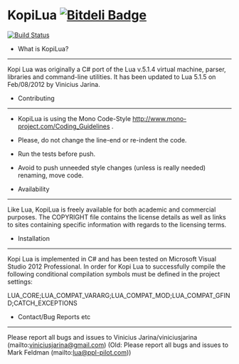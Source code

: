 KopiLua [![Bitdeli Badge](https://d2weczhvl823v0.cloudfront.net/Schumix/kopilua/trend.png)](https://bitdeli.com/free "Bitdeli Badge")
=================

[![Build Status](https://travis-ci.org/Schumix/KopiLua.svg?branch=master)](https://travis-ci.org/Schumix/KopiLua)

* What is KopiLua?
 ------------
 Kopi Lua was originally a C# port of the Lua v.5.1.4 virtual machine, parser, libraries and 
 command-line utilities.
 It has been updated to Lua 5.1.5 on Feb/08/2012 by Vinicius Jarina.
   
* Contributing
 --------------
 * KopiLua is using the Mono Code-Style http://www.mono-project.com/Coding_Guidelines .
 * Please, do not change the line-end or re-indent the code.
 * Run the tests before push.
 * Avoid to push unneeded style changes (unless is really needed) renaming, move code.
 

* Availability
 ------------
 Like Lua, KopiLua is freely available for both academic and commercial
 purposes. The COPYRIGHT file contains the license details as well as
 links to sites containing specific information with regards to the
 licensing terms.
  

* Installation
 --------------
 Kopi Lua is implemented in C# and has been tested on Microsoft Visual Studio 2012 
 Professional. In order for Kopi Lua to successfully compile the following
 conditional compilation symbols must be defined in the project settings:
  
 LUA_CORE;LUA_COMPAT_VARARG;LUA_COMPAT_MOD;LUA_COMPAT_GFIND;CATCH_EXCEPTIONS
  
* Contact/Bug Reports etc
 -------------------------
 Please report all bugs and issues to Vinicius Jarina/viniciusjarina (mailto:viniciusjarina@gmail.com)
 (Old: Please report all bugs and issues to Mark Feldman (mailto:lua@ppl-pilot.com))

